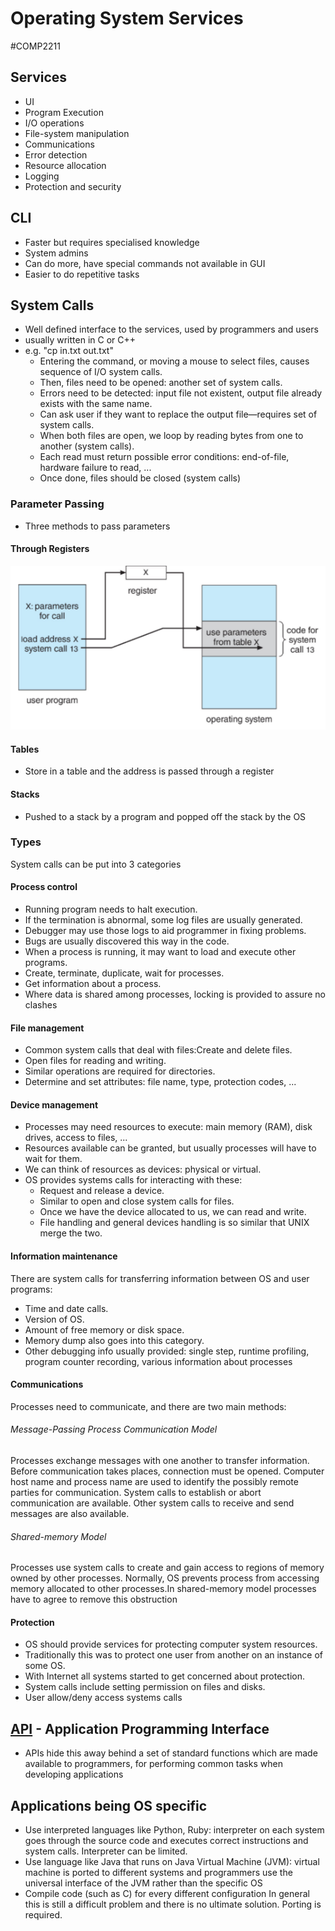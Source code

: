# Operating System Services
#COMP2211
## Services
- UI
- Program Execution
- I/O operations
- File-system manipulation
- Communications
- Error detection
- Resource allocation
- Logging
- Protection and security

## CLI
- Faster but requires specialised knowledge
- System admins
- Can do more, have special commands not available in GUI
- Easier to do repetitive tasks

## System Calls
- Well defined interface to the services, used by programmers and users
- usually written in C or C++
- e.g. "cp in.txt out.txt"
	- Entering the command, or moving a mouse to select files, causes sequence of I/O system calls.
	- Then, files need to be opened: another set of system calls.
	- Errors need to be detected: input file not existent, output file already exists with the same name.
	- Can ask user if they want to replace the output file—requires set of system calls.
	- When both files are open, we loop by reading bytes from one to another (system calls).
	- Each read must return possible error conditions: end-of-file, hardware failure to read, ...
	- Once done, files should be closed (system calls)
### Parameter Passing
- Three methods to pass parameters
#### Through Registers
![](Images/Parameter_Passing_Register.png)
#### Tables
- Store in a table and the address is passed through a register
#### Stacks
- Pushed to a stack by a program and popped off the stack by the OS
### Types
System calls can be put into 3 categories
#### Process control
- Running program needs to halt execution.
- If the termination is abnormal, some log files are usually generated.
- Debugger may use those logs to aid programmer in fixing problems.
- Bugs are usually discovered this way in the code.
- When a process is running, it may want to load and execute other programs.
- Create, terminate, duplicate, wait for processes.
- Get information about a process.
- Where data is shared among processes, locking is provided to assure no clashes
#### File management
- Common system calls that deal with files:Create and delete files.
- Open files for reading and writing.
- Similar operations are required for directories.
- Determine and set attributes: file name, type, protection codes, ...
#### Device management
- Processes may need resources to execute: main memory (RAM), disk drives, access to files, ...
- Resources available can be granted, but usually processes will have to wait for them.
- We can think of resources as devices: physical or virtual.
- OS provides systems calls for interacting with these:
	- Request and release a device.
	- Similar to open and close system calls for files.
	- Once we have the device allocated to us, we can read and write.
	- File handling and general devices handling is so similar that UNIX merge the two.
#### Information maintenance
There are system calls for transferring information between OS and user programs:
- Time and date calls.
- Version of OS.
- Amount of free memory or disk space.
- Memory dump also goes into this category.
- Other debugging info usually provided: single step, runtime profiling, program counter recording, various information about processes
#### Communications
Processes need to communicate, and there are two main methods:
###### Message-Passing Process Communication Model
Processes exchange messages with one another to transfer information. Before communication takes places, connection must be opened. Computer host name and process name are used to identify the possibly remote parties for communication. System calls to establish or abort communication are available. Other system calls to receive and send messages are also available.
###### Shared-memory Model
Processes use system calls to create and gain access to regions of memory owned by other processes. Normally, OS prevents process from accessing memory allocated to other processes.In shared-memory model processes have to agree to remove this obstruction
#### Protection
- OS should provide services for protecting computer system resources.
- Traditionally this was to protect one user from another on an instance of some OS.
- With Internet all systems started to get concerned about protection.
- System calls include setting permission on files and disks.
- User allow/deny access systems calls
## [API](API.md) - Application Programming Interface
- APIs hide this away behind a set of standard functions which are made available to programmers, for performing common tasks when developing applications
## Applications being OS specific
- Use interpreted languages like Python, Ruby: interpreter on each system goes through the source code and executes correct instructions and system calls. Interpreter can be limited.
- Use language like Java that runs on Java Virtual Machine (JVM): virtual machine is ported to different systems and programmers use the universal interface of the JVM rather than the specific OS
- Compile code (such as C) for every different configuration
 In general this is still a difficult problem and there is no ultimate solution. Porting is required.